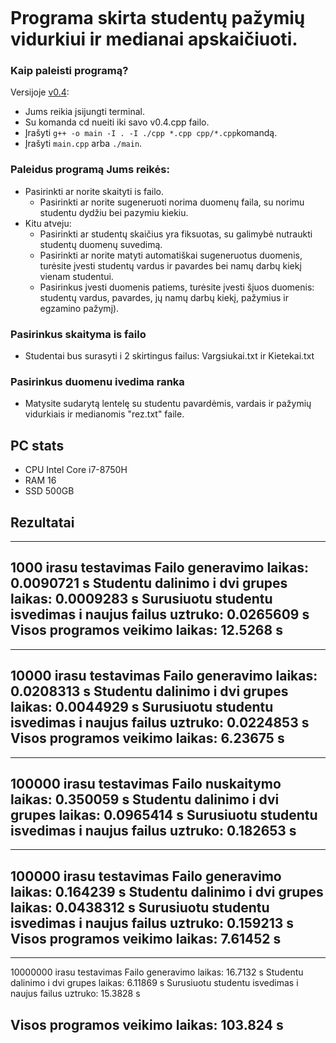 ```

```

# Programa skirta studentų pažymių vidurkiui ir medianai apskaičiuoti.

### Kaip paleisti programą?<br>
Versijoje [v0.4](https://github.com/tomasjon1/Pazymiai/tree/v0.4):
- Jums reikia įsijungti terminal.
- Su komanda cd nueiti iki savo v0.4.cpp failo. 
- Įrašyti `g++ -o main -I . -I ./cpp *.cpp cpp/*.cpp`komandą.
- Įrašyti `main.cpp` arba `./main`.

### Paleidus programą Jums reikės:<br>
- Pasirinkti ar norite skaityti is failo.
  - Pasirinkti ar norite sugeneruoti norima duomenų faila, su norimu studentu dydžiu bei pazymiu kiekiu.
- Kitu atveju: 
  - Pasirinkti ar studentų skaičius yra fiksuotas, su galimybė nutraukti studentų   duomenų suvedimą.
  - Pasirinkti ar norite matyti automatiškai sugeneruotus duomenis, turėsite įvesti studentų vardus ir pavardes bei namų darbų kiekį vienam studentui.
  - Pasirinkus įvesti duomenis patiems, turėsite įvesti šįuos duomenis: studentų vardus, pavardes, jų namų darbų kiekį, pažymius ir egzamino pažymį).

### Pasirinkus skaityma is failo
- Studentai bus surasyti i 2 skirtingus failus: Vargsiukai.txt ir Kietekai.txt

### Pasirinkus duomenu ivedima ranka
- Matysite sudarytą lentelę su studentu pavardėmis, vardais ir pažymių vidurkiais ir medianomis "rez.txt" faile.

## PC stats
- CPU Intel Core i7-8750H
- RAM 16
- SSD 500GB



## Rezultatai
-------------------------
1000 irasu testavimas
Failo generavimo laikas: 0.0090721 s
Studentu dalinimo i dvi grupes laikas: 0.0009283 s
Surusiuotu studentu isvedimas i naujus failus uztruko: 0.0265609 s
Visos programos veikimo laikas: 12.5268 s
-------------------------
-------------------------
10000 irasu testavimas
Failo generavimo laikas: 0.0208313 s
Studentu dalinimo i dvi grupes laikas: 0.0044929 s
Surusiuotu studentu isvedimas i naujus failus uztruko: 0.0224853 s
Visos programos veikimo laikas: 6.23675 s
-------------------------
-------------------------
100000 irasu testavimas
Failo nuskaitymo laikas: 0.350059 s
Studentu dalinimo i dvi grupes laikas: 0.0965414 s
Surusiuotu studentu isvedimas i naujus failus uztruko: 0.182653 s
-------------------------
-------------------------
100000 irasu testavimas
Failo generavimo laikas: 0.164239 s
Studentu dalinimo i dvi grupes laikas: 0.0438312 s
Surusiuotu studentu isvedimas i naujus failus uztruko: 0.159213 s
Visos programos veikimo laikas: 7.61452 s
-------------------------
-------------------------
10000000 irasu testavimas
Failo generavimo laikas: 16.7132 s
Studentu dalinimo i dvi grupes laikas: 6.11869 s
Surusiuotu studentu isvedimas i naujus failus uztruko: 15.3828 s

Visos programos veikimo laikas: 103.824 s
-------------------------
